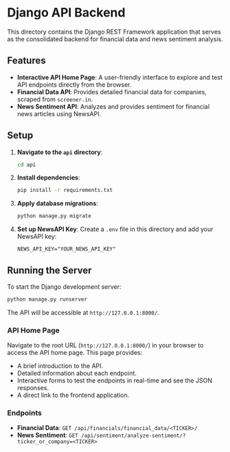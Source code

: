 # Django API Backend

This directory contains the Django REST Framework application that serves as the consolidated backend for financial data and news sentiment analysis.

## Features
- **Interactive API Home Page**: A user-friendly interface to explore and test API endpoints directly from the browser.
- **Financial Data API**: Provides detailed financial data for companies, scraped from `screener.in`.
- **News Sentiment API**: Analyzes and provides sentiment for financial news articles using NewsAPI.

## Setup

1.  **Navigate to the `api` directory**:
    ```bash
    cd api
    ```

2.  **Install dependencies**:
    ```bash
    pip install -r requirements.txt
    ```

3.  **Apply database migrations**:
    ```bash
    python manage.py migrate
    ```

4.  **Set up NewsAPI Key**:
    Create a `.env` file in this directory and add your NewsAPI key:
    ```
    NEWS_API_KEY="YOUR_NEWS_API_KEY"
    ```

## Running the Server

To start the Django development server:

```bash
python manage.py runserver
```

The API will be accessible at `http://127.0.0.1:8000/`.

### API Home Page

Navigate to the root URL (`http://127.0.0.1:8000/`) in your browser to access the API home page. This page provides:
- A brief introduction to the API.
- Detailed information about each endpoint.
- Interactive forms to test the endpoints in real-time and see the JSON responses.
- A direct link to the frontend application.

### Endpoints

-   **Financial Data**: `GET /api/financials/financial_data/<TICKER>/`
-   **News Sentiment**: `GET /api/sentiment/analyze-sentiment/?ticker_or_company=<TICKER>`
